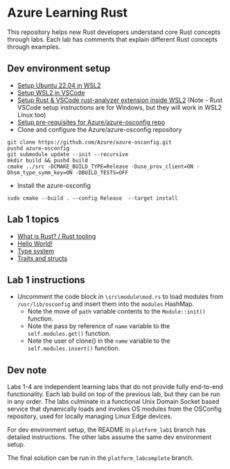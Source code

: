 # Azure Learning Rust

This repository helps new Rust developers understand core Rust concepts through labs. Each lab has comments that explain different Rust concepts through examples. 

## Dev environment setup
- [Setup Ubuntu 22.04 in WSL2](https://github.com/ubuntu/WSL/blob/main/docs/guides/install-ubuntu-wsl2.md)
- [Setup WSL2 in VSCode](https://code.visualstudio.com/blogs/2019/09/03/wsl2)
- [Setup Rust & VSCode rust-analyzer extension inside WSL2](https://code.visualstudio.com/docs/languages/rust) (Note - Rust VSCode setup instructions are for Windows, but they will work in WSL2 Linux too)
- [Setup pre-requisites for Azure/azure-osconfig repo](https://github.com/Azure/azure-osconfig/tree/main?tab=readme-ov-file#prerequisites)
- Clone and configure the Azure/azure-osconfig repository
 
```
git clone https://github.com/Azure/azure-osconfig.git
pushd azure-osconfig
git submodule update --init --recursive
mkdir build && pushd build
cmake ../src -DCMAKE_BUILD_TYPE=Release -Duse_prov_client=ON -Dhsm_type_symm_key=ON -DBUILD_TESTS=OFF
```

- Install the azure-osconfig

`sudo cmake --build . --config Release  --target install`

## Lab 1 topics
- [What is Rust? / Rust tooling](https://github.com/robertschaedler3/Fe2O3/blob/258875b66cfc9e86be385147ce491db501600f18/learn/0-what-is-rust/README.md)
- [Hello World!](https://github.com/robertschaedler3/Fe2O3/blob/17e71092e07c6fe9164f9125e2c4ba4954667001/learn/1-hello-world/README.md)
- [Type system](https://github.com/robertschaedler3/Fe2O3/blob/6c5d7552c3ec7b3820e774bc67156c287892fd37/learn/3-type-system/strings.md)
- [Traits and structs](https://github.com/robertschaedler3/Fe2O3/blob/36508438ee1624fab746470a811ffe8a5e9a72c2/learn/4-traits-and-structs/README.md)

## Lab 1 instructions
- Uncomment the code block in `\src\module\mod.rs` to load modules from `/usr/lib/osconfig` and insert them into the `modules` HashMap.
  - Note the move of `path` variable contents to the `Module::init()` function.
  - Note the pass by reference of `name` variable to the `self.modules.get()` function.
  - Note the user of clone() in the `name` variable to the `self.modules.insert()` function.


## Dev note
Labs 1-4 are independent learning labs that do not provide fully end-to-end functionality. Each lab build on top of the previous lab, but they can be run in any order. The labs culminate in a functional Unix Domain Socket based service that dynamically loads and invokes OS modules from the OSConfig repository, used for locally managing Linux Edge devices. 

For dev environment setup, the README in `platform_lab1` branch has detailed instructions. The other labs assume the same dev environment setup.

The final solution can be run in the `platform_labcomplete` branch. 